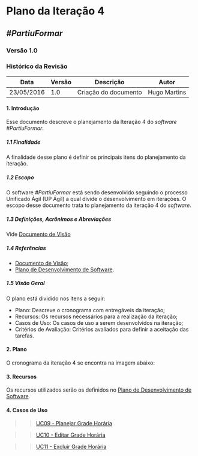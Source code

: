 # **Plano da Iteração 4**

##  ***#PartiuFormar***

### **Versão 1.0**

### Histórico da Revisão
Data|Versão|Descrição|Autor
----|------|---------|------------------
23/05/2016| 1.0 |Criação do documento|Hugo Martins

#### 1.                  Introdução
Esse documento descreve o planejamento da Iteração 4 do _software_ _#PartiuFormar_.

##### 1.1               Finalidade
A finalidade desse plano é definir os principais itens do planejamento da iteração.

##### 1.2               Escopo
O software _#PartiuFormar_ está sendo desenvolvido seguindo o processo Unificado Ágil (UP Ágil) a qual divide o desenvolvimento em iterações. O escopo desse documento trata to planejamento da iteração 4 do _software_.

##### 1.3               Definições, Acrônimos e Abreviações
Vide [Documento de Visão](https://github.com/vitornere/partiuformar/wiki/Documento-de-Vis%C3%A3o)

##### 1.4               Referências
* [Documento de Visão](https://github.com/vitornere/partiuformar/wiki/Documento-de-Vis%C3%A3o);
* [Plano de Desenvolvimento de Software](https://github.com/vitornere/partiuformar/wiki/Plano-de-Desenvolvimento-de-Software).

##### 1.5               Visão Geral
O plano está dividido nos itens a seguir:
* Plano: Descreve o cronograma com entregáveis da iteração;
* Recursos: Os recursos necessários para a realização da iteração; 
* Casos de Uso: Os casos de uso a serem desenvolvidos na iteração;
* Critérios de Avaliação: Critérios avaliados para definir a aceitação das tarefas.

#### 2.                  Plano
O cronograma da iteração 4 se encontra na imagem abaixo:

#### 3.                  Recursos
Os recursos utilizados serão os definidos no [Plano de Desenvolvimento de Software](https://github.com/vitornere/partiuformar/wiki/Plano-de-Desenvolvimento-de-Software).

#### 4.                  Casos de Uso

>>[UC09 - Planejar Grade Horária](https://github.com/vitornere/partiuformar/wiki/UC09---Planejar-Grade-Hor%C3%A1ria)

>>[UC10 - Editar Grade Horária](https://github.com/vitornere/partiuformar/wiki/UC10---Editar-Grade-Hor%C3%A1ria)

>>[UC11 - Excluir Grade Horária](https://github.com/vitornere/partiuformar/wiki/UC11---Excluir-Grade-Hor%C3%A1ria)

